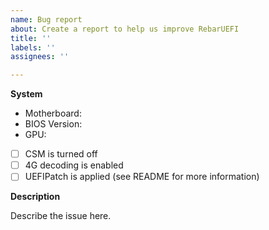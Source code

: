 ```yaml
---
name: Bug report
about: Create a report to help us improve RebarUEFI
title: ''
labels: ''
assignees: ''

---
```


**System**
 - Motherboard: 
 - BIOS Version:
 - GPU: 
 - [ ] CSM is turned off
 - [ ] 4G decoding is enabled
 - [ ] UEFIPatch is applied (see README for more information)
 
**Description**

Describe the issue here. 

